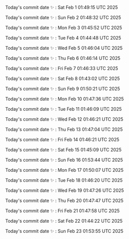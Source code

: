 Today's commit date ✨ : Sat Feb 1 01:49:15 UTC 2025 

Today's commit date ✨ : Sun Feb 2 01:48:32 UTC 2025 

Today's commit date ✨ : Mon Feb 3 01:45:52 UTC 2025 

Today's commit date ✨ : Tue Feb 4 01:44:48 UTC 2025 

Today's commit date ✨ : Wed Feb 5 01:46:04 UTC 2025 

Today's commit date ✨ : Thu Feb 6 01:46:14 UTC 2025 

Today's commit date ✨ : Fri Feb 7 01:46:33 UTC 2025 

Today's commit date ✨ : Sat Feb 8 01:43:02 UTC 2025 

Today's commit date ✨ : Sun Feb 9 01:50:21 UTC 2025 

Today's commit date ✨ : Mon Feb 10 01:47:36 UTC 2025 

Today's commit date ✨ : Tue Feb 11 01:46:09 UTC 2025 

Today's commit date ✨ : Wed Feb 12 01:46:21 UTC 2025 

Today's commit date ✨ : Thu Feb 13 01:47:04 UTC 2025 

Today's commit date ✨ : Fri Feb 14 01:46:21 UTC 2025 

Today's commit date ✨ : Sat Feb 15 01:45:09 UTC 2025 

Today's commit date ✨ : Sun Feb 16 01:53:44 UTC 2025 

Today's commit date ✨ : Mon Feb 17 01:50:07 UTC 2025 

Today's commit date ✨ : Tue Feb 18 01:46:20 UTC 2025 

Today's commit date ✨ : Wed Feb 19 01:47:26 UTC 2025 

Today's commit date ✨ : Thu Feb 20 01:47:47 UTC 2025 

Today's commit date ✨ : Fri Feb 21 01:47:58 UTC 2025 

Today's commit date ✨ : Sat Feb 22 01:44:22 UTC 2025 

Today's commit date ✨ : Sun Feb 23 01:53:55 UTC 2025 

